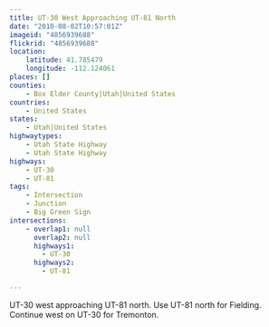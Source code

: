 ```yaml
---
title: UT-30 West Approaching UT-81 North
date: "2010-08-02T10:57:01Z"
imageid: "4856939688"
flickrid: "4856939688"
location:
    latitude: 41.785479
    longitude: -112.124061
places: []
counties:
    - Box Elder County|Utah|United States
countries:
    - United States
states:
    - Utah|United States
highwaytypes:
    - Utah State Highway
    - Utah State Highway
highways:
    - UT-30
    - UT-81
tags:
    - Intersection
    - Junction
    - Big Green Sign
intersections:
    - overlap1: null
      overlap2: null
      highways1:
        - UT-30
      highways2:
        - UT-81

---
```

UT-30 west approaching UT-81 north.  Use UT-81 north for Fielding.  Continue west on UT-30 for Tremonton.